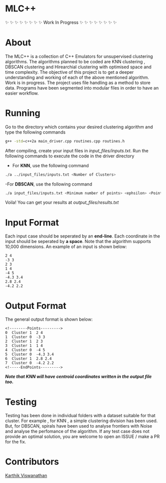 # MLC++
:sparkles: :sparkles: :sparkles: :sparkles: :sparkles: :sparkles: :sparkles: :sparkles: Work In Progress :sparkles: :sparkles: :sparkles: :sparkles: :sparkles: :sparkles: :sparkles: :sparkles:

# About
The MLC++ is a collection of C++ Emulators for unsupervised clustering algorithms. The algorithms planned to be coded are KNN clustering , DBSCAN clustering and Hirearchial clustering with optimised space and time complexity. The objective of this project is to get a deeper understanding and working of each of the above mentioned algorithm. Work is in progress. The project uses file handling as a method to store data. Programs have been segmented into modular files in order to have an easier workflow.

# Running
Go to the directory which contains your desired clustering algorithm and type the following commands
```bash
g++ -std=c++2a main_driver.cpp routines.cpp routines.h
```
After compiling, create your input files in <i>input_files/inputs.txt</i>. Run the following commands to execute the code in the driver directory

- For <b>KNN</b>, use the following command
```bash
./a ../input_files/inputs.txt <Number of Clusters>
```
-For <b>DBSCAN</b>, use the following command
```bash
./a input_files/inputs.txt <Minimum number of points> <ephsilon> <Point Cluster Comparator integer>
```

Voila! You can get your results at <i>output_files/results.txt</i>

# Input Format
Each input case should be seperated by an <b>end-line</b>. Each coordinate in the input should be seperated by <b>a space</b>. Note that the algorithm supports 10,000 dimensions.
An example of an input is shown below:

```Input
2 4
-3 3
2 3
1 4
-4 5
-4.3 3.4
2.8 2.4
-4.2 2.2
```

# Output Format
The general output format is shown below:

 ```Output
<!--------Points--------->
0  Cluster 1  2 4 
1  Cluster 0  -3 3 
2  Cluster 1  2 3 
3  Cluster 1  1 4 
4  Cluster 0  -4 5 
5  Cluster 0  -4.3 3.4 
6  Cluster 1  2.8 2.4 
7  Cluster 0  -4.2 2.2 
<!-----EndPoints--------->
```

<b><i>Note that KNN will have centroid coordinates written in the output file too.</b></i>

# Testing 
Testing has been done in individual folders with a dataset suitable for that cluster. For example , for KNN , a simple clustering division has been used. But, for DBSCAN, spirals have been used to analyse frontiers with Noise and analyse the perfomance of the algorithm. If any test case does not provide an optimal solution, you are welcome to open an ISSUE / make a PR for the fix.

# Contributors

<a href="https://github.com/nickinack/">Karthik Viswanathan</a>



